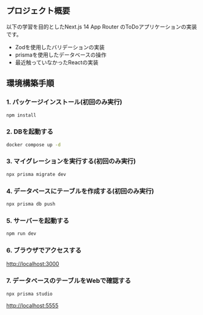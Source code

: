 ## プロジェクト概要

以下の学習を目的としたNext.js 14 App Router のToDoアプリケーションの実装です。

- Zodを使用したバリデーションの実装
- prismaを使用したデータベースの操作
- 最近触っていなかったReactの実装


## 環境構築手順

### 1. パッケージインストール(初回のみ実行)

```bash
npm install
```


### 2. DBを起動する

```bash
docker compose up -d
```


### 3. マイグレーションを実行する(初回のみ実行)

```bash
npx prisma migrate dev
```


### 4. データベースにテーブルを作成する(初回のみ実行)

```bash
npx prisma db push
```


### 5. サーバーを起動する

```bash
npm run dev
```


### 6. ブラウザでアクセスする

[http://localhost:3000](http://localhost:3000)


### 7. データベースのテーブルをWebで確認する

```bash
npx prisma studio
```

[http://localhost:5555](http://localhost:5555)
